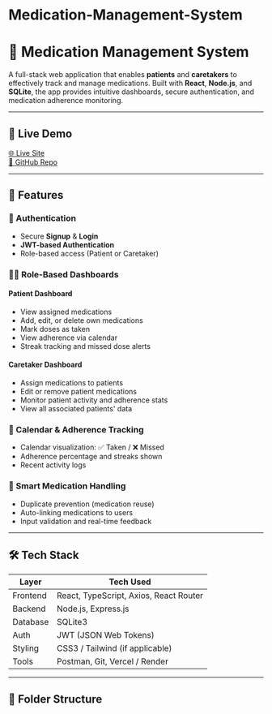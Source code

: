 # Medication-Management-System

# 💊 Medication Management System

A full-stack web application that enables **patients** and **caretakers** to effectively track and manage medications. Built with **React**, **Node.js**, and **SQLite**, the app provides intuitive dashboards, secure authentication, and medication adherence monitoring.

---

## 🔗 Live Demo

[🌐 Live Site](https://medical-management-system-chi.vercel.app)  
[📂 GitHub Repo](https://github.com/shyamwl/meds-buddy-check)

---

## 📌 Features

<!-- Some Valid Credentialssss...................



  "name":"sai",
  "email": "sai123@gmail.com",
  "password": "sai_medical@123",
  "role":"patient"

  ---------------------------------------------------------------

  "name":"sreeja",
  "email": "sreeja123@gmail.com",
  "password": "sreeja_medical@123",
  "role":"patient"

---------------------------------------------------
"name":"vissu",
  "email": "vissu123@gmail.com",
  "password": "vissu_medical@123",
  "role":"patient"


  ----------------------------------------------------
  "name":"Kumari",
  "email": "kumari123@gmail.com",
  "password": "kumari_medical@123",
  "role":"caretaker"

  ---------------------------------------------------
  "name":"Latha",
  "email": "latha123@gmail.com",
  "password": "latha_medical@123",
  "role":"caretaker"

  --------------------------------------------------------


Dharani
dharani123@gmail.com
dharani_medical@123
----------------------------------------------------

Ishu
Ishu123@gmail.com
ishu_medical@123
patient
-----------------------------------------------

Jelina
jelina123@gmail.com
jelina_medical@123
patient
-------------------------------------------------
Lasya
lasya123@gmail.com
lasya_medical@123
caretaker

 -->

### 🔐 Authentication

- Secure **Signup** & **Login**
- **JWT-based Authentication**
- Role-based access (Patient or Caretaker)

### 👨‍⚕️ Role-Based Dashboards

#### Patient Dashboard

- View assigned medications
- Add, edit, or delete own medications
- Mark doses as taken
- View adherence via calendar
- Streak tracking and missed dose alerts

#### Caretaker Dashboard

- Assign medications to patients
- Edit or remove patient medications
- Monitor patient activity and adherence stats
- View all associated patients' data

### 📅 Calendar & Adherence Tracking

- Calendar visualization: ✅ Taken / ❌ Missed
- Adherence percentage and streaks shown
- Recent activity logs

### 🧠 Smart Medication Handling

- Duplicate prevention (medication reuse)
- Auto-linking medications to users
- Input validation and real-time feedback

---

## 🛠️ Tech Stack

| Layer    | Tech Used                              |
| -------- | -------------------------------------- |
| Frontend | React, TypeScript, Axios, React Router |
| Backend  | Node.js, Express.js                    |
| Database | SQLite3                                |
| Auth     | JWT (JSON Web Tokens)                  |
| Styling  | CSS3 / Tailwind (if applicable)        |
| Tools    | Postman, Git, Vercel / Render          |

---

## 📁 Folder Structure
